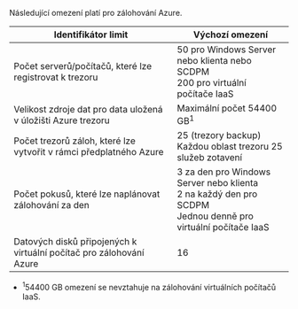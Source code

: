 Následující omezení platí pro zálohování Azure.

| Identifikátor limit | Výchozí omezení |
| --- | --- |
| Počet serverů/počítačů, které lze registrovat k trezoru |50 pro Windows Server nebo klienta nebo SCDPM <br/> 200 pro virtuální počítače IaaS |
| Velikost zdroje dat pro data uložená v úložišti Azure trezoru |Maximální počet 54400 GB<sup>1</sup> |
| Počet trezorů záloh, které lze vytvořit v rámci předplatného Azure |25 (trezory backup) <br/> Každou oblast trezoru 25 služeb zotavení |
| Počet pokusů, které lze naplánovat zálohování za den |3 za den pro Windows Server nebo klienta <br/> 2 na každý den pro SCDPM <br/> Jednou denně pro virtuální počítače IaaS |
| Datových disků připojených k virtuální počítač pro zálohování Azure |16 |

* <sup>1</sup>54400 GB omezení se nevztahuje na zálohování virtuálních počítačů IaaS.

